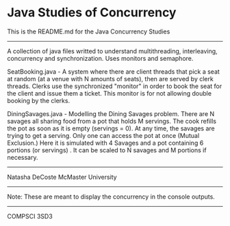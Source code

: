 # Java Studies of Concurrency

This is the README.md for the Java Concurrency Studies

**************************************

A collection of java files writted to understand multithreading, interleaving, concurrency and synchronization. Uses monitors and semaphore. 

SeatBooking.java - A system where there are client threads that pick a seat at random (at a venue with N amounts of seats), then are served by clerk threads. Clerks use the synchronized "monitor" in order to book the seat for the client and issue them a ticket. This monitor is for not allowing double booking by the clerks.

DiningSavages.java - Modelling the Dining Savages problem. There are N savages all sharing food from a pot that holds M servings. The cook refills the pot as soon as it is empty (servings = 0). At any time, the savages are trying to get a serving. Only one can access the pot at once (Mutual Exclusion.) Here it is simulated with 4 Savages and a pot containing 6 portions (or servings)
. It can be scaled to N savages and M portions if necessary.

***************************************

Natasha DeCoste
McMaster University

****************************************

Note: These are meant to display the concurrency in the console outputs.

****************************************

COMPSCI 3SD3